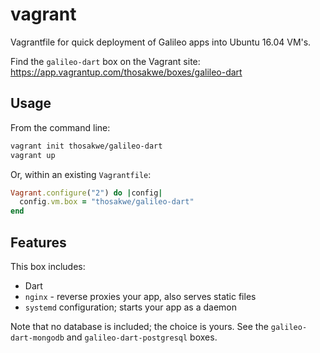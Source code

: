 # vagrant
Vagrantfile for quick deployment of Galileo apps into Ubuntu 16.04 VM's.

Find the `galileo-dart` box on the Vagrant site:
https://app.vagrantup.com/thosakwe/boxes/galileo-dart

## Usage
From the command line:

```bash
vagrant init thosakwe/galileo-dart
vagrant up
```

Or, within an existing `Vagrantfile`:

```ruby
Vagrant.configure("2") do |config|
  config.vm.box = "thosakwe/galileo-dart"
end
```

## Features
This box includes:
* Dart
* `nginx` - reverse proxies your app, also serves static files
* `systemd` configuration; starts your app as a daemon

Note that no database is included; the choice is yours.
See the `galileo-dart-mongodb` and `galileo-dart-postgresql` boxes.
